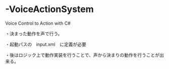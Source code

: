 # -VoiceActionSystem
Voice Control to Action with C#

・決まった動作を声で行う。

・起動パスの　input.xml　に定義が必要

・後はロジック上で動作実装を行うことで、声から決まりの動作を行うことが出来る。
